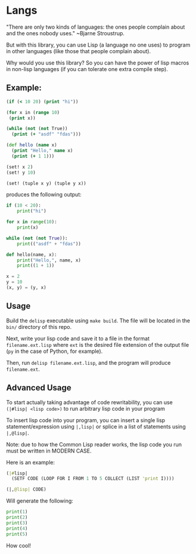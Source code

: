 # Langs

"There are only two kinds of languages: the ones people complain about and the ones nobody uses." ~Bjarne Stroustrup.

But with this library, you can use Lisp (a language no one uses) to program in other languages (like those that people complain about).

Why would you use this library? So you can have the power of lisp macros in non-lisp languages (if you can tolerate one extra compile step).

## Example:

```clojure
(if (< 10 20) (print "hi"))

(for x in (range 10)
 (print x))

(while (not (not True))
  (print (+ "asdf" "fdas")))

(def hello (name x)
  (print "Hello," name x)
  (print (+ 1 1)))

(set! x 2)
(set! y 10)

(set! (tuple x y) (tuple y x))
```
produces the following output:
```py
if (10 < 20):
    print("hi")

for x in range(10):
    print(x)

while (not (not True)):
    print(("asdf" + "fdas"))

def hello(name, x):
    print("Hello,", name, x)
    print((1 + 1))

x = 2
y = 10
(x, y) = (y, x)
```

## Usage

Build the `delisp` executable using `make build`.
The file will be located in the `bin/` directory of this repo.

Next, write your lisp code and save it to a file in the format `filename.ext.lisp` where `ext` is the desired file extension of the output file
(`py` in the case of Python, for example).

Then, run `delisp filename.ext.lisp`, and the program will produce `filename.ext`.

## Advanced Usage

To start actually taking advantage of code rewritability, you can use `(|#lisp| <lisp code>)` to run arbitrary lisp code in your program

To insert lisp code into your program, you can insert a single lisp statement/expression using `|,lisp|` or splice in a list of statements using `|,@lisp|`.

Note: due to how the Common Lisp reader works, the lisp code you run must be written in MODERN CASE.

Here is an example:
```clojure
(|#lisp|
  (SETF CODE (LOOP FOR I FROM 1 TO 5 COLLECT (LIST 'print I))))

(|,@lisp| CODE)
```
Will generate the following:
```py
print(1)
print(2)
print(3)
print(4)
print(5)
```

How cool!
